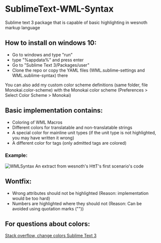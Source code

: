 # SublimeText-WML-Syntax
Sublime text 3 package that is capable of basic highlighting in wesnoth markup language

## How to install on windows 10:
  - Go to windows and type "run"
  - type "%appdata%" and press enter
  - Go to "Sublime Text 3/Packages/user"
  - Clone the repo or copy the YAML files (WML.sublime-settings and WML.sublime-syntax) there
  
  You can also add my custom color scheme definitions (same folder, file Monokai.color-scheme) with the Monokai color scheme (Preferences > Select Color Scheme > Monokai)
  
## Basic implementation contains:
  - Coloring of WML Macros
  - Different colors for translatable and non-translatable strings
  - A special color for mainline unit types (if the unit type is not highlighted, you may have written it wrong)
  - A different color for tags (only admitted tags are colored)

  ### Example:
  ![WMLSyntax](https://user-images.githubusercontent.com/30196839/197388755-c7b0ff45-442a-445c-92e1-f4c4b6dfb42b.png)
  An extract from wesnoth's HttT's first scenario's code
  
## Wontfix:
  - Wrong attributes should not be highlighted (Reason: implementation would be too hard)
  - Numbers are highlighted where they should not (Reason: Can be avoided using quotation marks (""))

## For questions about colors:
  [Stack overflow, change colors Sublime Text 3](https://stackoverflow.com/questions/27368674/how-to-change-background-and-text-colors-in-sublime-text-3)

